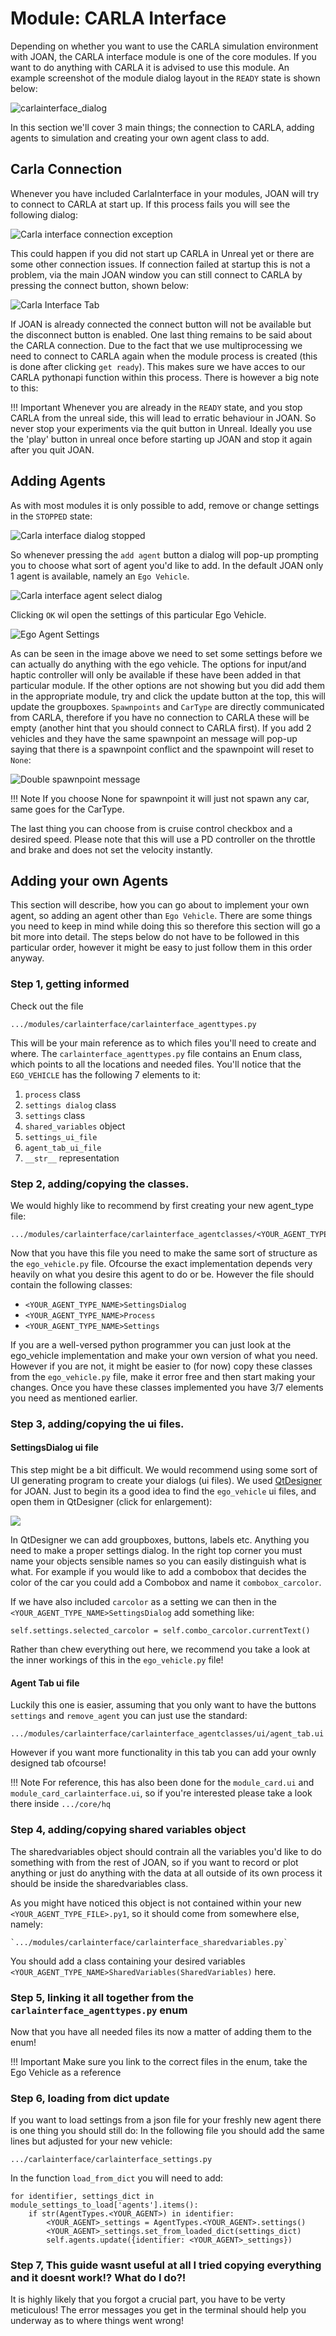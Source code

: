 # Module: CARLA Interface

Depending on whether you want to use the CARLA simulation environment with JOAN, the CARLA interface module is one of the core modules. If you want 
to do anything with CARLA it is advised to use this module.
An example screenshot of the module dialog layout in the `READY` state is shown below:

![carlainterface_dialog](imgs/modules-carlainterface-dialog_ready.PNG)

In this section we'll cover 3 main things; the connection to CARLA, adding agents to simulation and creating your own agent class to add.

## Carla Connection
Whenever you have included CarlaInterface in your modules, JOAN will try to connect to CARLA at start up. If this process fails you will see the following
dialog:

![Carla interface connection exception](imgs/modules-carlainterface-connection-exception.PNG)

This could happen if you did not start up CARLA in Unreal yet or there are some other connection issues. If connection failed at startup this is not a problem,
via the main JOAN window you can still connect to CARLA by pressing the connect button, shown below:

![Carla Interface Tab](imgs/modules-carlainterface-tab-in-main.PNG)

If JOAN is already connected the connect button will not be available but the disconnect button is enabled. One last thing remains to be said about the CARLA connection.
Due to the fact that we use multiprocessing we need to connect to CARLA again when the module process is created (this is done after clicking `get ready`). This makes sure
we have acces to our CARLA pythonapi function within this process. There is however a big note to this:

!!! Important
    Whenever you are already in the `READY` state, and you stop CARLA from the unreal side, this will lead to erratic behaviour in JOAN. So never stop your
    experiments via the quit button in Unreal. Ideally you use the 'play' button in unreal once before starting up JOAN and stop it again after you quit JOAN.
    
## Adding Agents
As with most modules it is only possible to add, remove or change settings in the `STOPPED` state:

![Carla interface dialog stopped](imgs/modules-carlainterface-dialog_stopped.PNG)

So whenever pressing the `add agent` button a dialog will pop-up prompting you to choose what sort of agent you'd like to add. In the default JOAN only 1 agent is 
available, namely an `Ego Vehicle`.

![Carla interface agent select dialog](imgs/modules-carlainterface-agentselectdialog.PNG)

Clicking `OK` wil open the settings of this particular Ego Vehicle.

![Ego Agent Settings](imgs/modules-carlainterface-ego-agent-settings.PNG)

As can be seen in the image above we need to set some settings before we can actually do anything with the ego vehicle. The options for input/and haptic controller will 
only be available if these have been added in that particular module. If the other options are not showing but you did add them in the appropriate module, try and click the update
button at the top, this will update the groupboxes. `Spawnpoints` and `CarType` are directly communicated from CARLA, therefore if you have no connection to CARLA
these will be empty (another hint that you should connect to CARLA first).
If you add 2 vehicles and they have the same spawnpoint an message will pop-up saying that there is a spawnpoint conflict and the spawnpoint will reset to `None`:

![Double spawnpoint message](imgs/modules-carlainterface-double-spawnpoint.PNG)

!!! Note
    If you choose None for spawnpoint it will just not spawn any car, same goes for the CarType.
    
The last thing you can choose from is cruise control checkbox and a desired speed. Please note that this will use a PD controller on the throttle and brake and does not set the velocity instantly.

## Adding your own Agents
This section will describe, how you can go about to implement your own agent, so adding an agent other than `Ego Vehicle`. There are some things you need to keep in mind while doing this
so therefore this section will go a bit more into detail. The steps below do not have to be followed in this particular order, however it might be easy to just follow them in this order anyway.

### Step 1, getting informed
Check out the file 

    .../modules/carlainterface/carlainterface_agenttypes.py

This will be your main reference as to which files you'll need to create and where. The `carlainterface_agenttypes.py` file contains an Enum class, which points to all 
the locations and needed files. You'll notice that the `EGO_VEHICLE` has the following 7 elements to it:

1. `process` class
2. `settings dialog` class
3. `settings` class
4. `shared_variables` object
5. `settings_ui_file`
6. `agent_tab_ui_file`
7. `__str__` representation

### Step 2, adding/copying the classes. 
We would highly like to recommend by first creating your new agent_type file:

    .../modules/carlainterface/carlainterface_agentclasses/<YOUR_AGENT_TYPE_FILE>.py
    
Now that you have this file you need to make the same sort of structure as the `ego_vehicle.py` file. Ofcourse the exact implementation depends very heavily on
what you desire this agent to do or be. However the file should contain the following classes:

- `<YOUR_AGENT_TYPE_NAME>SettingsDialog`
- `<YOUR_AGENT_TYPE_NAME>Process`
- `<YOUR_AGENT_TYPE_NAME>Settings`

If you are a well-versed python programmer you can just look at the ego_vehicle implementation and make your own version of what you need. However if you are not, it might 
be easier to (for now) copy these classes from the `ego_vehicle.py` file, make it error free and then start making your changes. Once you have these classes implemented
you have 3/7 elements you need as mentioned earlier.

### Step 3, adding/copying the ui files.

#### SettingsDialog ui file
This step might be a bit difficult. We would recommend using some sort of UI generating program to create your dialogs (ui files). 
We used [QtDesigner](https://build-system.fman.io/qt-designer-download) for JOAN. Just to begin its a good idea to find the `ego_vehicle` ui files, and open
them in QtDesigner (click for enlargement):

[ ![](imgs/modules-carlainterface-qtdesigner.PNG) ](imgs/modules-carlainterface-qtdesigner.PNG)

In QtDesigner we can add groupboxes, buttons, labels etc. Anything you need to make a proper settings dialog. In the right top corner you must name your objects
sensible names so you can easily distinguish what is what. 
For example if you would like to add a combobox that decides the color of the car you could add a Combobox and name it `combobox_carcolor`.

If we have also included `carcolor` as a setting we can then in the `<YOUR_AGENT_TYPE_NAME>SettingsDialog` add something like:
    
    self.settings.selected_carcolor = self.combo_carcolor.currentText()

Rather than chew everything out here, we recommend you take a look at the inner workings of this in the `ego_vehicle.py` file!

#### Agent Tab ui file
Luckily this one is easier, assuming that you only want to have the buttons `settings` and `remove_agent` you can just use the standard:

    .../modules/carlainterface/carlainterface_agentclasses/ui/agent_tab.ui
    
However if you want more functionality in this tab you can add your ownly designed tab ofcourse!

!!! Note
    For reference, this has also been done for the `module_card.ui` and `module_card_carlainterface.ui`, so if you're interested please take a look there inside
    `.../core/hq`


### Step 4, adding/copying shared variables object
The sharedvariables object should contrain all the variables you'd like to do something with from the rest of JOAN, so if you want to record or plot anything or just do
anything with the data at all outside of its own process it should be inside the sharedvariables class.

As you might have noticed this object is not contained within your new `<YOUR_AGENT_TYPE_FILE>.py1`, so it should come from somewhere else, namely:

    `.../modules/carlainterface/carlainterface_sharedvariables.py`
    
You should add a class containing your desired variables `<YOUR_AGENT_TYPE_NAME>SharedVariables(SharedVariables)` here.

### Step 5, linking it all together from the `carlainterface_agenttypes.py` enum
Now that you have all needed files its now a matter of adding them to the enum!

!!! Important
    Make sure you link to the correct files in the enum, take the Ego Vehicle as a reference
    
    
### Step 6, loading from dict update
If you want to load settings from a json file for your freshly new agent there is one thing you should still do:
In the following file you should add the same lines but adjusted for your new vehicle:

    .../carlainterface/carlainterface_settings.py
    
In the function `load_from_dict` you will need to add:

    for identifier, settings_dict in module_settings_to_load['agents'].items():
        if str(AgentTypes.<YOUR_AGENT>) in identifier:
            <YOUR_AGENT>_settings = AgentTypes.<YOUR_AGENT>.settings()
            <YOUR_AGENT>_settings.set_from_loaded_dict(settings_dict)
            self.agents.update({identifier: <YOUR_AGENT>_settings})




### Step 7, This guide wasnt useful at all I tried copying everything and it doesnt work!? What do I do?!
It is highly likely that you forgot a crucial part, you have to be verty meticulous! The error messages you get in the terminal should help you underway
as to where things went wrong!

